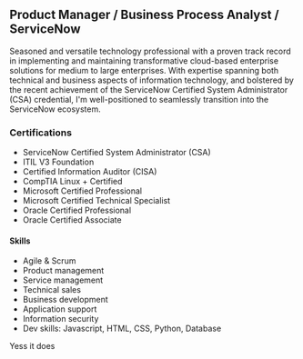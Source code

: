 ## Product Manager / Business Process Analyst / ServiceNow 
Seasoned and versatile technology professional with a proven track record in implementing and maintaining transformative cloud-based enterprise solutions for medium to large enterprises. With expertise spanning both technical and business aspects of information technology, and bolstered by the recent achievement of the ServiceNow Certified System Administrator (CSA) credential, I'm well-positioned to seamlessly transition into the ServiceNow ecosystem.

### Certifications
- ServiceNow Certified System Administrator (CSA)
- ITIL V3 Foundation
- Certified Information Auditor (CISA)
- CompTIA Linux + Certified
- Microsoft Certified Professional
- Microsoft Certified Technical Specialist
- Oracle Certified Professional
- Oracle Certified Associate 

#### Skills
- Agile & Scrum 
- Product management
- Service management
- Technical sales
- Business development
- Application support
- Information security
- Dev skills: Javascript, HTML, CSS, Python, Database

Yess it does
